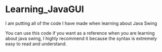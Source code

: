 # Learning_JavaGUI
I am putting all of the code I have made when learning about Java Swing

You can use this code if you want as a reference when you are learning about java swing, I highly recommend it because the syntax is extremely easy to read and 
understand.

